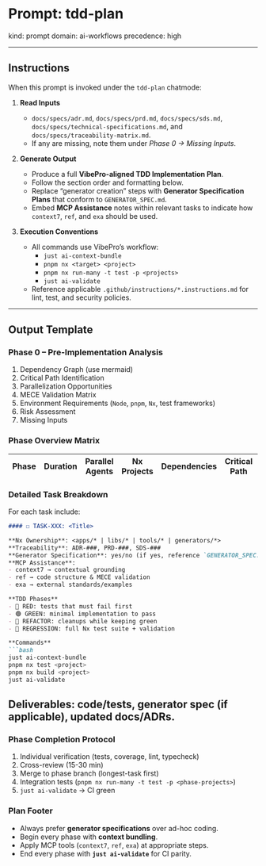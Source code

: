 # Prompt: tdd-plan
kind: prompt
domain: ai-workflows
precedence: high

---

## Instructions
When this prompt is invoked under the `tdd-plan` chatmode:

1. **Read Inputs**
   - `docs/specs/adr.md`, `docs/specs/prd.md`, `docs/specs/sds.md`, `docs/specs/technical-specifications.md`, and `docs/specs/traceability-matrix.md`.
   - If any are missing, note them under *Phase 0 → Missing Inputs*.

2. **Generate Output**
   - Produce a full **VibePro-aligned TDD Implementation Plan**.
   - Follow the section order and formatting below.
   - Replace “generator creation” steps with **Generator Specification Plans** that conform to `GENERATOR_SPEC.md`.
   - Embed **MCP Assistance** notes within relevant tasks to indicate how `context7`, `ref`, and `exa` should be used.

3. **Execution Conventions**
   - All commands use VibePro’s workflow:
     - `just ai-context-bundle`
     - `pnpm nx <target> <project>`
     - `pnpm nx run-many -t test -p <projects>`
     - `just ai-validate`
   - Reference applicable `.github/instructions/*.instructions.md` for lint, test, and security policies.

---

## Output Template

### Phase 0 – Pre-Implementation Analysis
1. Dependency Graph (use mermaid)
2. Critical Path Identification
3. Parallelization Opportunities
4. MECE Validation Matrix
5. Environment Requirements (`Node`, `pnpm`, `Nx`, test frameworks)
6. Risk Assessment
7. Missing Inputs

### Phase Overview Matrix

| Phase | Duration | Parallel Agents | Nx Projects | Dependencies | Critical Path | MVP |
|-------|-----------|----------------|--------------|---------------|---------------|-----|

### Detailed Task Breakdown
For each task include:

```markdown
#### ☐ TASK-XXX: <Title>

**Nx Ownership**: <apps/* | libs/* | tools/* | generators/*>
**Traceability**: ADR-###, PRD-###, SDS-###
**Generator Specification**: yes/no (if yes, reference `GENERATOR_SPEC.md`)
**MCP Assistance**:
- context7 → contextual grounding
- ref → code structure & MECE validation
- exa → external standards/examples

**TDD Phases**
- 🔴 RED: tests that must fail first
- 🟢 GREEN: minimal implementation to pass
- 🔵 REFACTOR: cleanups while keeping green
- 🔄 REGRESSION: full Nx test suite + validation

**Commands**
```bash
just ai-context-bundle
pnpm nx test <project>
pnpm nx build <project>
just ai-validate
```

## Deliverables: code/tests, generator spec (if applicable), updated docs/ADRs.

### Phase Completion Protocol
1. Individual verification (tests, coverage, lint, typecheck)
2. Cross-review (15-30 min)
3. Merge to phase branch (longest-task first)
4. Integration tests (`pnpm nx run-many -t test -p <phase-projects>`)
5. `just ai-validate` → CI green

### Plan Footer
- Always prefer **generator specifications** over ad-hoc coding.
- Begin every phase with **context bundling**.
- Apply MCP tools (`context7`, `ref`, `exa`) at appropriate steps.
- End every phase with **`just ai-validate`** for CI parity.
